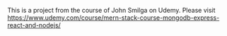 This is a project from the course of John Smilga on Udemy. Please visit https://www.udemy.com/course/mern-stack-course-mongodb-express-react-and-nodejs/
